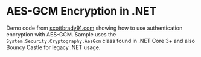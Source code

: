 # AES-GCM Encryption in .NET

Demo code from [scottbrady91.com](https://www.scottbrady91.com/c-sharp/aes-gcm-dotnet) showing how to use authentication encryption with AES-GCM.
Sample uses the `System.Security.Cryptography.AesGcm` class found in .NET Core 3+ and also Bouncy Castle for legacy .NET usage.
